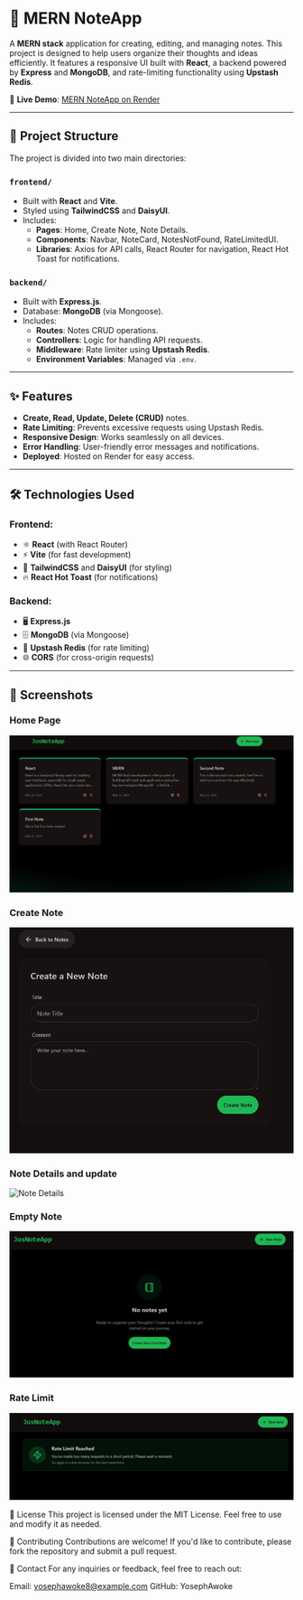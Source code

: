 # 📝 MERN NoteApp

A **MERN stack** application for creating, editing, and managing notes. This project is designed to help users organize their thoughts and ideas efficiently. It features a responsive UI built with **React**, a backend powered by **Express** and **MongoDB**, and rate-limiting functionality using **Upstash Redis**.

🚀 **Live Demo**: [MERN NoteApp on Render](https://mern-noteapp-4mpw.onrender.com/)

---
## 📂 Project Structure

The project is divided into two main directories:

### `frontend/`
- Built with **React** and **Vite**.
- Styled using **TailwindCSS** and **DaisyUI**.
- Includes:
  - **Pages**: Home, Create Note, Note Details.
  - **Components**: Navbar, NoteCard, NotesNotFound, RateLimitedUI.
  - **Libraries**: Axios for API calls, React Router for navigation, React Hot Toast for notifications.

### `backend/`
- Built with **Express.js**.
- Database: **MongoDB** (via Mongoose).
- Includes:
  - **Routes**: Notes CRUD operations.
  - **Controllers**: Logic for handling API requests.
  - **Middleware**: Rate limiter using **Upstash Redis**.
  - **Environment Variables**: Managed via `.env`.

---
## ✨ Features

- **Create, Read, Update, Delete (CRUD)** notes.
- **Rate Limiting**: Prevents excessive requests using Upstash Redis.
- **Responsive Design**: Works seamlessly on all devices.
- **Error Handling**: User-friendly error messages and notifications.
- **Deployed**: Hosted on Render for easy access.

---
## 🛠️ Technologies Used

### Frontend:
- ⚛️ **React** (with React Router)
- ⚡ **Vite** (for fast development)
- 🎨 **TailwindCSS** and **DaisyUI** (for styling)
- 🔥 **React Hot Toast** (for notifications)

### Backend:
- 🖥️ **Express.js**
- 🗄️ **MongoDB** (via Mongoose)
- 🚦 **Upstash Redis** (for rate limiting)
- 🌐 **CORS** (for cross-origin requests)

---
## 📸 Screenshots

### Home Page
![Home Page](frontend/src/screenshots/home_page.jpg)

### Create Note
![Create Note](frontend/src/screenshots/create_note.jpg)

### Note Details and update
![Note Details](frontend/src/screenshots/edit_note.jpg)

### Empty Note
![Empty Note](frontend/src/screenshots/empty_note.jpg)

### Rate Limit
![Rate Limit](frontend/src/screenshots/rate_limit.jpg)


📜 License
This project is licensed under the MIT License. Feel free to use and modify it as needed.

🤝 Contributing
Contributions are welcome! If you'd like to contribute, please fork the repository and submit a pull request.

📧 Contact
For any inquiries or feedback, feel free to reach out:

Email: yosephawoke8@example.com
GitHub: YosephAwoke